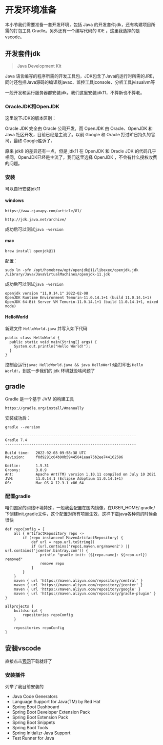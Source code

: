 # 开发环境准备

本小节我们需要准备一套开发环境，包括 Java 的开发套件jdk，还有构建项目所需的打包工具 Gradle。另外还有一个编写代码的 IDE ，这里我选择的是 vscode。

## 开发套件jdk

> Java Development Kit

Java 语言编写的程序所需的开发工具包，JDK包含了Java的运行时所需的JRE，同时还包括Java源码的编译器javac、监控工具jconsole、分析工具jvisualvm等

一般开发和运行服务器都安装jdk，我们这里安装jdk11，不算新也不算老。

### OracleJDK和OpenJDK

这里说下JDK的版本区别：

Oracle JDK 完全由 Oracle 公司开发，而 OpenJDK 由 Oracle、OpenJDK 和 Java 社区开发，目前已经是主流了。以前 Google 和 Oracle 打过旷日持久的官司，最终 Google胜诉了。

原来 jdk8 的差异还有一点，但是 jdk11 在 OpenJDK 和 Oracle JDK 的代码几乎相同，OpenJDK已经是主流了，我们这里选择 OpenJDK ，不会有什么授权收费的问题。

### 安装

可以自行安装jdk11

#### windows

`https://www.cjavapy.com/article/81/`

`http://jdk.java.net/archive/`

成功后可以测试`java -version`

#### mac

`brew install openjdk@11`

配置：

```
sudo ln -sfn /opt/homebrew/opt/openjdk@11/libexec/openjdk.jdk /Library/Java/JavaVirtualMachines/openjdk-11.jdk
```

成功后可以测试`java -version`

```
openjdk version "11.0.14.1" 2022-02-08
OpenJDK Runtime Environment Temurin-11.0.14.1+1 (build 11.0.14.1+1)
OpenJDK 64-Bit Server VM Temurin-11.0.14.1+1 (build 11.0.14.1+1, mixed mode)
```

#### HelloWorld

新建文件 `HelloWorld.java` 并写入如下代码

```
public class HelloWorld {
  public static void main(String[] args) {
    System.out.println("Hello World!");
  }
}
```

控制台运行`javac HelloWorld.java && java HelloWorld`会打印出 `Hello World!`，到这一步我们的 jdk 环境就没啥问题了

## gradle

Gradle 是一个基于 JVM 的构建工具

`https://gradle.org/install/#manually`

安装成功后：

```
gradle --version

------------------------------------------------------------
Gradle 7.4
------------------------------------------------------------

Build time:   2022-02-08 09:58:38 UTC
Revision:     f0d9291c04b90b59445041eaa75b2ee744162586

Kotlin:       1.5.31
Groovy:       3.0.9
Ant:          Apache Ant(TM) version 1.10.11 compiled on July 10 2021
JVM:          11.0.14.1 (Eclipse Adoptium 11.0.14.1+1)
OS:           Mac OS X 12.3.1 x86_64
```

### 配置gradle

咱们国家的网络环境特殊，一般我会配置在国内镜像，在USER_HOME/.gradle/下创建init.gradle文件，这个配置对所有项目生效，这样下载java各种包的时候会很快

```
def repoConfig = {
    all { ArtifactRepository repo ->
        if (repo instanceof MavenArtifactRepository) {
            def url = repo.url.toString()
            if (url.contains('repo1.maven.org/maven2') || url.contains('jcenter.bintray.com')) {
                println "gradle init: (${repo.name}: ${repo.url}) removed"
                remove repo
            }
        }
    }
    maven { url 'https://maven.aliyun.com/repository/central' }
    maven { url 'https://maven.aliyun.com/repository/jcenter' }
    maven { url 'https://maven.aliyun.com/repository/google' }
    maven { url 'https://maven.aliyun.com/repository/gradle-plugin' }
}

allprojects {
    buildscript {
        repositories repoConfig
    }

    repositories repoConfig
}
```

## 安装vscode

直接点击[官网](https://code.visualstudio.com/)下载就好了

### 安装插件

列举了我目前安装的

- Java Code Generators
- Language Support for Java(TM) by Red Hat
- Spring Boot Dashboard
- Spring Boot Developer Extension Pack
- Spring Boot Extension Pack
- Spring Boot Snippets
- Spring Boot Tools
- Spring Initializr Java Support
- Test Runner for Java
